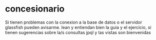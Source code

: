 # concesionario
Si tienen problemas con la conexion a la base de datos o el servidor glassfish pueden avisarme.
lean y entiendan bien la guia y el ejercicio, si tienen sugerencias sobre la/s consultas jpql y las vistas son bienvenidas
